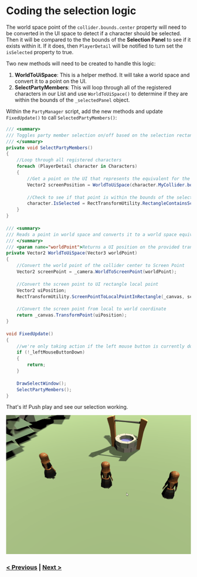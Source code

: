 # Coding the selection logic
The world space point of the `collider.bounds.center` property will need to be converted in the UI space to detect if a character should be selected. Then it will be compared to the the bounds of the **Selection Panel** to see if it exists within it. If it does, then `PlayerDetail` will be notified to turn set the `isSelected` property to true.

Two new methods will need to be created to handle this logic: 

1. **WorldToUiSpace**: This is a helper method. It will take a world space and convert it to a point on the UI. 
1. **SelectPartyMembers**: This will loop through all of the registered characters in our List and use `WorldToUiSpace()` to determine if they are within the bounds of the `_selectedPanel` object.

Within the `PartyManager` script, add the new methods and update `FixedUpdate()` to call `SelectedPartyMembers()`:

```csharp
/// <summary>
/// Toggles party member selection on/off based on the selection rectangle that was drawn by the player
/// </summary>
private void SelectPartyMembers()
{
    //Loop through all registered characters
    foreach (PlayerDetail character in Characters)
    {
        //Get a point on the UI that represents the equivalent for the collider's center point
        Vector2 screenPosition = WorldToUiSpace(character.MyCollider.bounds.center);

        //Check to see if that point is within the bounds of the selection panel 
        character.IsSelected = RectTransformUtility.RectangleContainsScreenPoint(_selectedPanel, screenPosition);
    }
}

/// <summary>
/// Reads a point in world space and converts it to a world space equivalent on the UI
/// </summary>
/// <param name="worldPoint">Returns a UI position on the provided transform from a world position vector</param>
private Vector2 WorldToUiSpace(Vector3 worldPoint)
{
    //Convert the world point of the collider center to Screen Point
    Vector2 screenPoint = _camera.WorldToScreenPoint(worldPoint);

    //Convert the screen point to UI rectangle local point
    Vector2 uiPosition;
    RectTransformUtility.ScreenPointToLocalPointInRectangle(_canvas, screenPoint, _camera, out uiPosition);

    //Convert the screen point from local to world coordinate
    return _canvas.TransformPoint(uiPosition);
}

void FixedUpdate()
{
    //we're only taking action if the left mouse button is currently down
    if (!_leftMouseButtonDown)
    {
        return;
    }

    DrawSelectWindow();
    SelectPartyMembers();
}
```
That's it! Push play and see our selection working.

![Scene Setup of the Player Object](../images/pt-5-4-final-demo.gif)

### [< Previous](./pt-5-setup-the-scene-for-selecting-objects.md)    |     [Next >](./pt-7-challenge-extending-the-selection-logic.md)